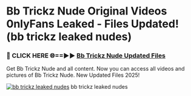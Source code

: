 # Bb Trickz Nude Original Videos 0nlyFans Leaked - Files Updated! (bb trickz leaked nudes)

<h3>🔴 CLICK HERE 🌐==►► <a href="https://tinyurl.com/2p9ay9w9" rel="nofollow">Bb Trickz Nude Updated Files</a></h3>

Get Bb Trickz Nude and all content. Now you can access all videos and pictures of Bb Trickz Nude. New Updated Files 2025!

[![bb trickz leaked nudes](https://i.imgur.com/KQgVmj3.gif)](https://tinyurl.com/2p9ay9w9)
bb trickz leaked nudes